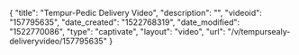 {
    "title": "Tempur-Pedic Delivery Video",
    "description": "",
    "videoid": "157795635",
    "date_created": "1522768319",
    "date_modified": "1522770086",
    "type": "captivate",
    "layout": "video",
    "url": "\/v\/tempursealy-deliveryvideo\/157795635"
}